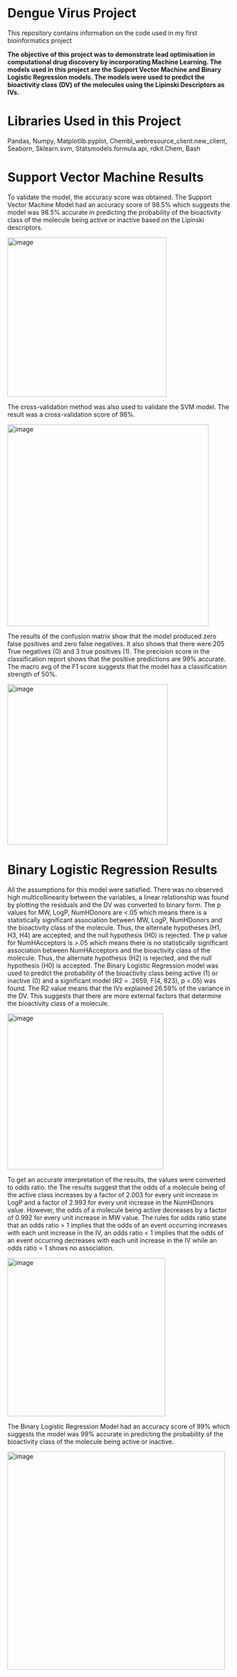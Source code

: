 # Dengue Virus Project
This repository contains information on the code used in my first bioinformatics project

**The objective of this project was to demonstrate lead optimisation in computational drug discovery by incorporating Machine Learning. The models used in this project are the Support Vector Machine and Binary Logistic Regression models. The models were used to predict the bioactivity class (DV) of the molecules using the Lipinski Descriptors as IVs.**

# Libraries Used in this Project
Pandas, Numpy, Matplotlib.pyplot, Chembl_webresource_client.new_client, Seaborn, Sklearn.svm, Statsmodels.formula.api, rdkit.Chem, Bash



# Support Vector Machine Results
To validate the model, the accuracy score was obtained. The Support Vector Machine Model had an accuracy score of 98.5% which suggests the model was 98.5% accurate in predicting the probability of the bioactivity class of the molecule being active or inactive based on the Lipinski descriptors.

<img width="357" alt="image" src="https://user-images.githubusercontent.com/111141451/220408262-c21ac916-37c2-48f1-a60e-8e1f106f2a59.png">


The cross-validation method was also used to validate the SVM model. The result was a cross-validation score of 98%.
 

<img width="452" alt="image" src="https://user-images.githubusercontent.com/111141451/220408192-520f88bd-e7c8-4cf0-85ce-0e2de6042fa2.png">

The results of the confusion matrix show that the model produced zero false positives and zero false negatives. It also shows that there were 205 True negatives (0) and 3 true positives (1).
The precision score in the classification report shows that the positive predictions are 99% accurate. The macro avg of the F1 score suggests that the model has a classification strength of 50%.
 
<img width="360" alt="image" src="https://user-images.githubusercontent.com/111141451/220408048-e0fa41eb-625d-41a0-9ac2-f296d3462fcf.png">


# Binary Logistic Regression Results
All the assumptions for this model were satisfied. There was no observed high multicollinearity between the variables, a linear relationship was found by plotting the residuals and the DV was converted to binary form.
The p values for MW, LogP, NumHDonors are <.05 which means there is a statistically significant association between MW, LogP, NumHDonors and the bioactivity class of the molecule. Thus, the alternate hypotheses (H1, H3, H4) are accepted, and the null hypothesis (H0) is rejected.
The p value for NumHAcceptors is >.05 which means there is no statistically significant association between NumHAcceptors and the bioactivity class of the molecule. Thus, the alternate hypothesis (H2) is rejected, and the null hypothesis (H0) is accepted. 
The Binary Logistic Regression model was used to predict the probability of the bioactivity class being active (1) or inactive (0) and a significant model (R2 = .2659, F(4, 823), p <.05) was found. The R2 value means that the IVs explained 26.59% of the variance in the DV. This suggests that there are more external factors that determine the bioactivity class of a molecule.

<img width="350" alt="image" src="https://user-images.githubusercontent.com/111141451/220407951-2f2e9ddd-24e6-4764-91a0-c0bcd7b2eccf.png">

To get an accurate interpretation of the results, the values were converted to odds ratio. the The results suggest that the odds of a molecule being of the active class increases by a factor of 2.003 for every unit increase in LogP and a factor of 2.993 for every unit increase in the NumHDonors value. However, the odds of a molecule being active decreases by a factor of 0.992 for every unit increase in MW value. 
The rules for odds ratio state that an odds ratio > 1 implies that the odds of an event occurring increases with each unit increase in the IV, an odds ratio < 1 implies that the odds of an event occurring decreases with each unit increase in the IV while an odds ratio = 1 shows no association.

 <img width="355" alt="image" src="https://user-images.githubusercontent.com/111141451/220407634-7188e31e-9447-4cfb-9f76-c14ab093e4a3.png">


The Binary Logistic Regression Model had an accuracy score of 99% which suggests the model was 99% accurate in predicting the probability of the bioactivity class of the molecule being active or inactive.
 
<img width="489" alt="image" src="https://user-images.githubusercontent.com/111141451/220407827-6c2af586-9139-4c14-8c62-32b993926977.png">


